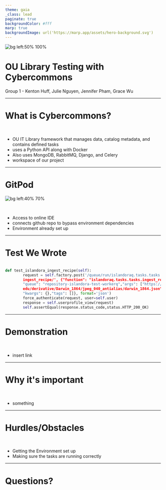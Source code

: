 ```yaml
---
theme: gaia
_class: lead
paginate: true
backgroundColor: #fff
marp: true
backgroundImage: url('https://marp.app/assets/hero-background.svg')
---
```


![bg left:50% 100%](https://libraries.ou.edu/sites/all/themes/oulib_bootstrap/img/ou_lib_logo.png)

# **OU Library Testing with Cybercommons**

Group 1 - Kenton Huff, Julie Nguyen, Jennifer Pham, Grace Wu


---

# What is Cybercommons?

</br>

* OU IT Library framework that manages data, catalog metadata, and contains defined tasks
* uses a Python API along with Docker
* Also uses MongoDB, RabbitMQ, Django, and Celery
* workspace of our project

---
# GitPod

![bg left:40% 70%](https://avatars.githubusercontent.com/u/37021919?s=200&v=4)

</br>

* Access to online IDE
* connects github repo to bypass environment dependencies
* Environment already set up

---
# Test We Wrote

```python

def test_islandora_ingest_recipe(self):
        request = self.factory.post('/queue/run/islandoraq.tasks.tasks.
        ingest_recipe/', {"function": "islandoraq.tasks.tasks.ingest_recipe",
        "queue": "repository-islandora-test-workerq","args": ["https://bag.ou.
        edu/derivative/Darwin_1864/jpeg_040_antialias/darwin_1864.json"],
        "kwargs": {},"tags": []}, format='json')
        force_authenticate(request, user=self.user)
        response = self.userprofile_view(request)
        self.assertEqual(response.status_code,status.HTTP_200_OK)

```
---
# Demonstration

</br>

* insert link

---
# Why it's important

</br>

* something


--- 
# Hurdles/Obstacles

</br>

* Getting the Environment set up
* Making sure the tasks are running correctly


---

# **Questions?**

